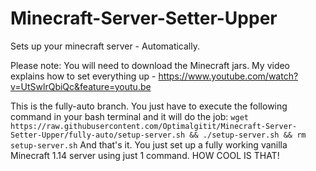 # Minecraft-Server-Setter-Upper
Sets up your minecraft server - Automatically.

Please note: You will need to download the Minecraft jars.
My video explains how to set everything up - https://www.youtube.com/watch?v=UtSwlrQbiQc&feature=youtu.be

This is the fully-auto branch. You just have to execute the following command in your bash terminal and it will do the job:
`wget https://raw.githubusercontent.com/Optimalgitit/Minecraft-Server-Setter-Upper/fully-auto/setup-server.sh && ./setup-server.sh && rm setup-server.sh`
And that's it. You just set up a fully working vanilla Minecraft 1.14 server using just 1 command. HOW COOL IS THAT!

